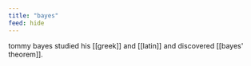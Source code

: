 ```yaml
---
title: "bayes"
feed: hide
---
```


tommy bayes studied his [[greek]] and [[latin]] and discovered [[bayes' theorem]]. 